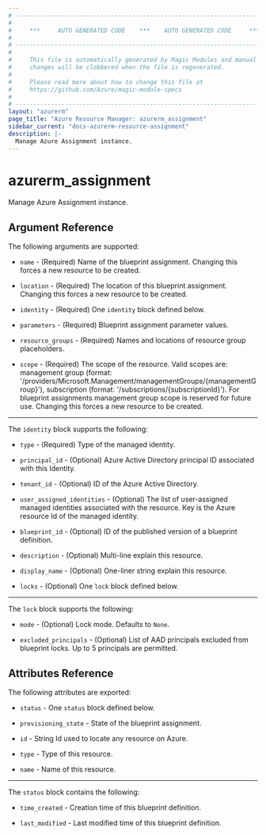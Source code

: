 ```yaml
---
# ----------------------------------------------------------------------------
#
#     ***     AUTO GENERATED CODE    ***    AUTO GENERATED CODE     ***
#
# ----------------------------------------------------------------------------
#
#     This file is automatically generated by Magic Modules and manual
#     changes will be clobbered when the file is regenerated.
#
#     Please read more about how to change this file at
#     https://github.com/Azure/magic-module-specs
#
# ----------------------------------------------------------------------------
layout: "azurerm"
page_title: "Azure Resource Manager: azurerm_assignment"
sidebar_current: "docs-azurerm-resource-assignment"
description: |-
  Manage Azure Assignment instance.
---
```


# azurerm_assignment

Manage Azure Assignment instance.


## Argument Reference

The following arguments are supported:

* `name` - (Required) Name of the blueprint assignment. Changing this forces a new resource to be created.

* `location` - (Required) The location of this blueprint assignment. Changing this forces a new resource to be created.

* `identity` - (Required) One `identity` block defined below.

* `parameters` - (Required) Blueprint assignment parameter values.

* `resource_groups` - (Required) Names and locations of resource group placeholders.

* `scope` - (Required) The scope of the resource. Valid scopes are: management group (format: '/providers/Microsoft.Management/managementGroups/{managementGroup}'), subscription (format: '/subscriptions/{subscriptionId}'). For blueprint assignments management group scope is reserved for future use. Changing this forces a new resource to be created.

---

The `identity` block supports the following:

* `type` - (Required) Type of the managed identity.

* `principal_id` - (Optional) Azure Active Directory principal ID associated with this Identity.

* `tenant_id` - (Optional) ID of the Azure Active Directory.

* `user_assigned_identities` - (Optional) The list of user-assigned managed identities associated with the resource. Key is the Azure resource Id of the managed identity.

* `blueprint_id` - (Optional) ID of the published version of a blueprint definition.

* `description` - (Optional) Multi-line explain this resource.

* `display_name` - (Optional) One-liner string explain this resource.

* `locks` - (Optional) One `lock` block defined below.

---

The `lock` block supports the following:

* `mode` - (Optional) Lock mode. Defaults to `None`.

* `excluded_principals` - (Optional) List of AAD principals excluded from blueprint locks. Up to 5 principals are permitted.

## Attributes Reference

The following attributes are exported:

* `status` - One `status` block defined below.

* `provisioning_state` - State of the blueprint assignment.

* `id` - String Id used to locate any resource on Azure.

* `type` - Type of this resource.

* `name` - Name of this resource.


---

The `status` block contains the following:

* `time_created` - Creation time of this blueprint definition.

* `last_modified` - Last modified time of this blueprint definition.
